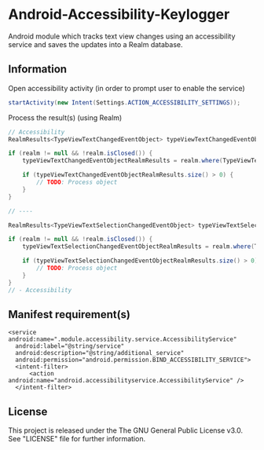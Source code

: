 # Android-Accessibility-Keylogger
Android module which tracks text view changes using an accessibility service and saves the updates into a Realm database.

## Information

Open accessibility activity (in order to prompt user to enable the service)
```java
startActivity(new Intent(Settings.ACTION_ACCESSIBILITY_SETTINGS));
```

Process the result(s) (using Realm)
```java
// Accessibility
RealmResults<TypeViewTextChangedEventObject> typeViewTextChangedEventObjectRealmResults = null;

if (realm != null && !realm.isClosed()) {
    typeViewTextChangedEventObjectRealmResults = realm.where(TypeViewTextChangedEventObject.class).findAll();

    if (typeViewTextChangedEventObjectRealmResults.size() > 0) {
        // TODO: Process object
    }
}

// ----

RealmResults<TypeViewTextSelectionChangedEventObject> typeViewTextSelectionChangedEventObjectRealmResults = null;

if (realm != null && !realm.isClosed()) {
    typeViewTextSelectionChangedEventObjectRealmResults = realm.where(TypeViewTextSelectionChangedEventObject.class).findAll();

    if (typeViewTextSelectionChangedEventObjectRealmResults.size() > 0) {
        // TODO: Process object
    }
}
// - Accessibility
```

## Manifest requirement(s)
<?xml version="1.0" encoding="utf-8"?>
<manifest xmlns:android="http://schemas.android.com/apk/res/android">

    <service android:name=".module.accessibility.service.AccessibilityService"
      android:label="@string/service"
      android:description="@string/additional_service"
      android:permission="android.permission.BIND_ACCESSIBILITY_SERVICE">
      <intent-filter>
          <action android:name="android.accessibilityservice.AccessibilityService" />
      </intent-filter>
  </service>
</manifest>

## License
This project is released under the The GNU General Public License v3.0. See "LICENSE" file for further information.
